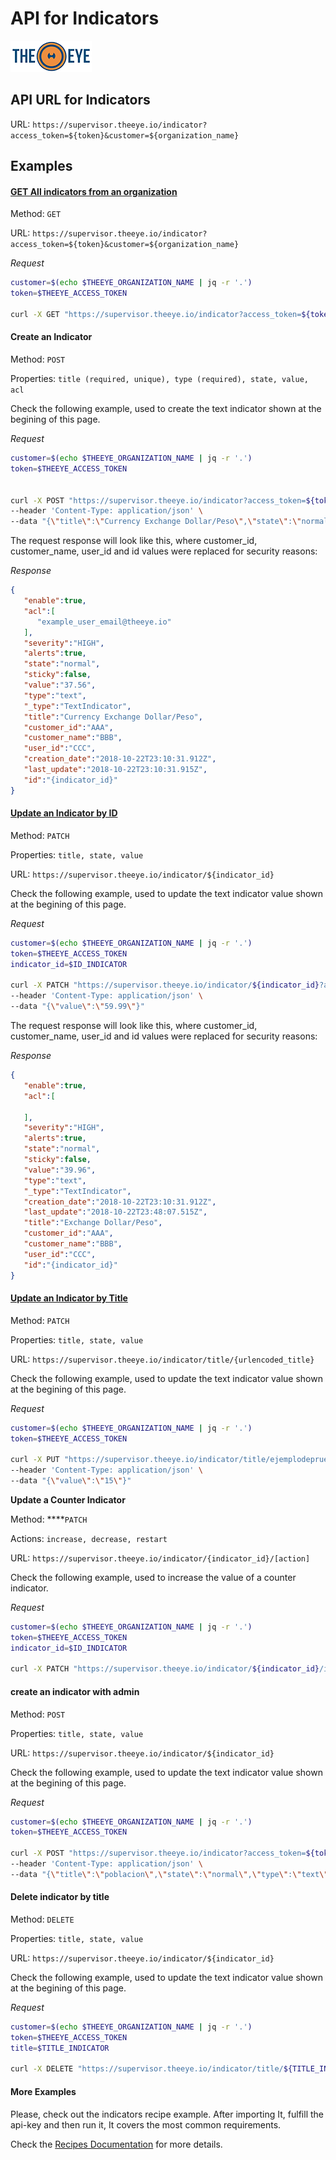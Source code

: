 # API for Indicators

[![theeye.io](../../images/logo-theeye-theOeye-logo2.png)](https://theeye.io/en/index.html)

## API URL for Indicators

URL: `https://supervisor.theeye.io/indicator?access_token=${token}&customer=${organization_name}`


## Examples

#### [GET All indicators from an organization](#get)

Method: `GET`

URL: `https://supervisor.theeye.io/indicator?access_token=${token}&customer=${organization_name}`

*Request*
```bash
customer=$(echo $THEEYE_ORGANIZATION_NAME | jq -r '.')
token=$THEEYE_ACCESS_TOKEN

curl -X GET "https://supervisor.theeye.io/indicator?access_token=${token}&customer=${organization_name}"
```

#### Create an Indicator

Method: `POST`

Properties: `title (required, unique), type (required), state, value, acl`

Check the following example, used to create the text indicator shown at the begining of this page.

*Request*
```bash
customer=$(echo $THEEYE_ORGANIZATION_NAME | jq -r '.')
token=$THEEYE_ACCESS_TOKEN


curl -X POST "https://supervisor.theeye.io/indicator?access_token=${token}&customer=${customer}" \
--header 'Content-Type: application/json' \
--data "{\"title\":\"Currency Exchange Dollar/Peso\",\"state\":\"normal\",\"type\":\"text\",\"value\":\"37.56\",\"acl\":[\"example_user_email@theeye.io\"]}"
```

The request response will look like this, where customer\_id, customer\_name, user\_id and id values were replaced for security reasons:

*Response*
```json
{
   "enable":true,
   "acl":[
      "example_user_email@theeye.io"
   ],
   "severity":"HIGH",
   "alerts":true,
   "state":"normal",
   "sticky":false,
   "value":"37.56",
   "type":"text",
   "_type":"TextIndicator",
   "title":"Currency Exchange Dollar/Peso",
   "customer_id":"AAA",
   "customer_name":"BBB",
   "user_id":"CCC",
   "creation_date":"2018-10-22T23:10:31.912Z",
   "last_update":"2018-10-22T23:10:31.915Z",
   "id":"{indicator_id}"
}
```


#### [Update an Indicator by ID](#update)

Method: `PATCH`

Properties: `title, state, value`

URL: `https://supervisor.theeye.io/indicator/${indicator_id}`

Check the following example, used to update the text indicator value shown at the begining of this page.

*Request*
```bash
customer=$(echo $THEEYE_ORGANIZATION_NAME | jq -r '.')
token=$THEEYE_ACCESS_TOKEN
indicator_id=$ID_INDICATOR

curl -X PATCH "https://supervisor.theeye.io/indicator/${indicator_id}?access_token=${token}&customer=${customer}" \
--header 'Content-Type: application/json' \
--data "{\"value\":\"59.99\"}"
```

The request response will look like this, where customer\_id, customer\_name, user\_id and id values were replaced for security reasons:

*Response*
```json
{
   "enable":true,
   "acl":[

   ],
   "severity":"HIGH",
   "alerts":true,
   "state":"normal",
   "sticky":false,
   "value":"39.96",
   "type":"text",
   "_type":"TextIndicator",
   "creation_date":"2018-10-22T23:10:31.912Z",
   "last_update":"2018-10-22T23:48:07.515Z",
   "title":"Exchange Dollar/Peso",
   "customer_id":"AAA",
   "customer_name":"BBB",
   "user_id":"CCC",
   "id":"{indicator_id}"
}
```


#### 

#### [Update an Indicator by Title](#updateByTitle)

Method: `PATCH`

Properties: `title, state, value`

URL: `https://supervisor.theeye.io/indicator/title/{urlencoded_title}`

Check the following example, used to update the text indicator value shown at the begining of this page.

*Request*
```bash
customer=$(echo $THEEYE_ORGANIZATION_NAME | jq -r '.')
token=$THEEYE_ACCESS_TOKEN

curl -X PUT "https://supervisor.theeye.io/indicator/title/ejemplodeprueba?access_token=${token}&customer=${customer}"\
--header 'Content-Type: application/json' \
--data "{\"value\":\"15\"}"
```


**Update a Counter Indicator**

Method: ****`PATCH`

Actions: `increase, decrease, restart`

URL: `https://supervisor.theeye.io/indicator/{indicator_id}/[action]`

Check the following example, used to increase the value of a counter indicator.

*Request*
```bash
customer=$(echo $THEEYE_ORGANIZATION_NAME | jq -r '.')
token=$THEEYE_ACCESS_TOKEN
indicator_id=$ID_INDICATOR

curl -X PATCH "https://supervisor.theeye.io/indicator/${indicator_id}/increase?access_token=${token}&customer=${customer}"
```

#### create an indicator with admin

Method: `POST`

Properties: `title, state, value`

URL: `https://supervisor.theeye.io/indicator/${indicator_id}`

Check the following example, used to update the text indicator value shown at the begining of this page.

*Request*
```bash
customer=$(echo $THEEYE_ORGANIZATION_NAME | jq -r '.')
token=$THEEYE_ACCESS_TOKEN

curl -X POST "https://supervisor.theeye.io/indicator?access_token=${token}&customer=${customer}" \
--header 'Content-Type: application/json' \
--data "{\"title\":\"poblacion\",\"state\":\"normal\",\"type\":\"text\",\"value\":\"44millones\",\"acl\":[\"example_user@theeye.io\",\"example_viewer@theeye.io\"]}"
```


#### Delete indicator by title

Method: `DELETE`

Properties: `title, state, value`

URL: `https://supervisor.theeye.io/indicator/${indicator_id}`

Check the following example, used to update the text indicator value shown at the begining of this page.

*Request*
```bash
customer=$(echo $THEEYE_ORGANIZATION_NAME | jq -r '.')
token=$THEEYE_ACCESS_TOKEN
title=$TITLE_INDICATOR

curl -X DELETE "https://supervisor.theeye.io/indicator/title/${TITLE_INDICATOR}?access_token=${token}&customer=${customer}"
```




#### More Examples

Please, check out the indicators recipe example. After importing It, fulfill the api-key and then run it, It covers the most common requirements.

Check the [Recipes Documentation](/assets/recipes/) for more details.
